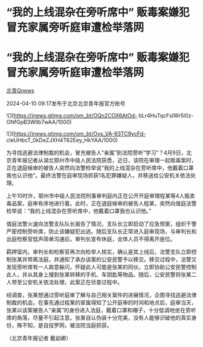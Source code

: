 # “我的上线混杂在旁听席中” 贩毒案嫌犯冒充家属旁听庭审遭检举落网

# “我的上线混杂在旁听席中” 贩毒案嫌犯冒充家属旁听庭审遭检举落网

[](https://news.qq.com/omn/author/8QMZ3H9b7YIZvT0%3D)

[北青Qnews](https://news.qq.com/omn/author/8QMZ3H9b7YIZvT0%3D)

2024-04-10 09:17发布于北京北京青年报官方账号

![](https://inews.gtimg.com/om_bt/OQn2COX6AtOd-
bLr4HuTqcFslWr5i0z-ONfGpB3Wllb7wAA/1000)

![](https://inews.gtimg.com/om_bt/Ovs_VA-93TC9ycFd-
cleUHbcT_0kDeZJXH4T62Eey_HkYAA/1000)

为寻找逃避法律制裁的机会，冒充被告人“亲属”到法院旁听“学习”？4月9日，北京青年报记者从湖北鄂州市中级人民法院获悉，近日，该院在审理一起贩毒案时，正在退庭候审的被告人突然向法警检举说“我的上线混杂在旁听席中，他戴着口罩我也认识他”。最终法警在庭审现场抓获1名犯罪嫌疑人，并移送给公安机关依法处理。

上午10时许，鄂州市中级人民法院刑事审判庭内正在公开开庭审理程某等4人贩卖毒品案，庭审有序地进行着。此时，正在退庭候审的被告人程某，突然向值庭法警检举说：“我的上线混杂在旁听席中，他戴着口罩我也认识他。”

值庭法警火速向法警支队队长报告了情况，支队长立即启动了应急预案，组织干警严密控制旁听席，防止该嫌疑犯出逃。随后支队长正常进入庭审现场，与审判长和出庭检察官低声简单沟通后，审判长宣布休庭，全体人员不得离开座位。

羁押室内，审判长和检察官再次向检举人核实，确认是其上线后，法警支队立即控制张某并带离法庭，并通知了承办该案的公安民警予以移交。移交过程中，法警又发现旁听席有一人故意躲闪，怀疑此人可能是张某的同伙，立即协助公安民警控制此人，并从其身上搜到张某转移的手机、车钥匙等物品。随后，公安民警将张某二人带至公安机关依法处理，此案正在侦查过程中。

经调查，张某想通过旁听庭审了解与自己相关案件的进展情况，企图寻找逃避法律制裁的机会。在事先通过程某的家属得知了公开庭审的时间和地点后，庭审当天，张某以该案被告人“亲属”的身份进入法庭，戴着口罩和帽子，十分低调地坐在旁听席的角落，尽量不引起注意。张某自认伪装十分完美，没有人能够识破他的真实身份，殊不知，是自投罗网，被法院当庭抓获。

（北京青年报记者 戴幼卿）

